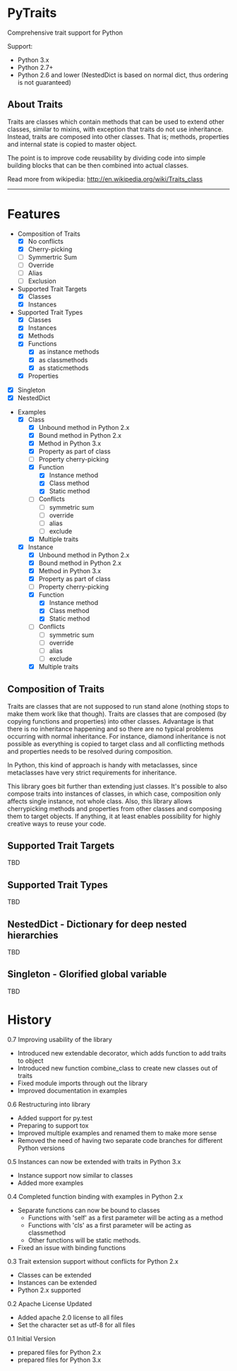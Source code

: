 PyTraits
========

Comprehensive trait support for Python

Support:
  * Python 3.x
  * Python 2.7+
  * Python 2.6 and lower (NestedDict is based on normal dict,
                          thus ordering is not guaranteed)

About Traits
------------

Traits are classes which contain methods that can be used to extend
other classes, similar to mixins, with exception that traits do not use
inheritance. Instead, traits are composed into other classes. That is;
methods, properties and internal state is copied to master object. 

The point is to improve code reusability by dividing code into simple 
building blocks that can be then combined into actual classes.

Read more from wikipedia: http://en.wikipedia.org/wiki/Traits_class

----------------------------------------------------------------

Features
========
 - Composition of Traits
    - [X] No conflicts
    - [X] Cherry-picking
    - [ ] Symmertric Sum
    - [ ] Override
    - [ ] Alias
    - [ ] Exclusion
 - Supported Trait Targets
    - [X] Classes
    - [X] Instances
 - Supported Trait Types
    - [X] Classes
    - [X] Instances
    - [X] Methods
    - [X] Functions
      - [X] as instance methods
      - [X] as classmethods
      - [X] as staticmethods
    - [X] Properties
 - [X] Singleton
 - [X] NestedDict
 - Examples
    - [X] Class
       - [X] Unbound method in Python 2.x
       - [X] Bound method in Python 2.x
       - [X] Method in Python 3.x
       - [X] Property as part of class
       - [ ] Property cherry-picking
       - [X] Function
         - [X] Instance method         
         - [X] Class method
         - [X] Static method
       - [ ] Conflicts
          - [ ] symmetric sum
          - [ ] override
          - [ ] alias
          - [ ] exclude
       - [X] Multiple traits
    - [X] Instance
       - [X] Unbound method in Python 2.x
       - [X] Bound method in Python 2.x
       - [X] Method in Python 3.x
       - [X] Property as part of class
       - [ ] Property cherry-picking
       - [X] Function
         - [X] Instance method         
         - [X] Class method
         - [X] Static method
       - [ ] Conflicts
          - [ ] symmetric sum
          - [ ] override
          - [ ] alias
          - [ ] exclude
       - [X] Multiple traits

Composition of Traits
---------------------

Traits are classes that are not supposed to run stand alone (nothing stops to make them work
like that though). Traits are classes that are composed (by copying functions and properties)
into other classes. Advantage is that there is no inheritance happening and so there are no
typical problems occurring with normal inheritance. For instance, diamond inheritance is not
possible as everything is copied to target class and all conflicting methods and properties
needs to be resolved during composition.

In Python, this kind of approach is handy with metaclasses, since metaclasses have very strict
requirements for inheritance.

This library goes bit further than extending just classes. It's possible to also compose traits
into instances of classes, in which case, composition only affects single instance, not whole
class. Also, this library allows cherrypicking methods and properties from other classes and 
composing them to target objects. If anything, it at least enables possibility for highly 
creative ways to reuse your code.


Supported Trait Targets
-----------------------

TBD

Supported Trait Types
---------------------

TBD

NestedDict - Dictionary for deep nested hierarchies
---------------------------------------------------

TBD

Singleton - Glorified global variable
-------------------------------------

TBD


History
=======

0.7 Improving usability of the library
  - Introduced new extendable decorator, which adds function to add traits to object
  - Introduced new function combine_class to create new classes out of traits
  - Fixed module imports through out the library
  - Improved documentation in examples

0.6 Restructuring into library
  - Added support for py.test
  - Preparing to support tox
  - Improved multiple examples and renamed them to make more sense
  - Removed the need of having two separate code branches for different Python versions

0.5 Instances can now be extended with traits in Python 3.x
  - Instance support now similar to classes
  - Added more examples

0.4 Completed function binding with examples in Python 2.x
  - Separate functions can now be bound to classes
    - Functions with 'self' as a first parameter will be acting as a method
    - Functions with 'cls' as a first parameter will be acting as classmethod
    - Other functions will be static methods.
  - Fixed an issue with binding functions

0.3 Trait extension support without conflicts for Python 2.x
  - Classes can be extended
  - Instances can be extended
  - Python 2.x supported

0.2 Apache License Updated
  - Added apache 2.0 license to all files
  - Set the character set as utf-8 for all files

0.1 Initial Version
  - prepared files for Python 2.x
  - prepared files for Python 3.x

